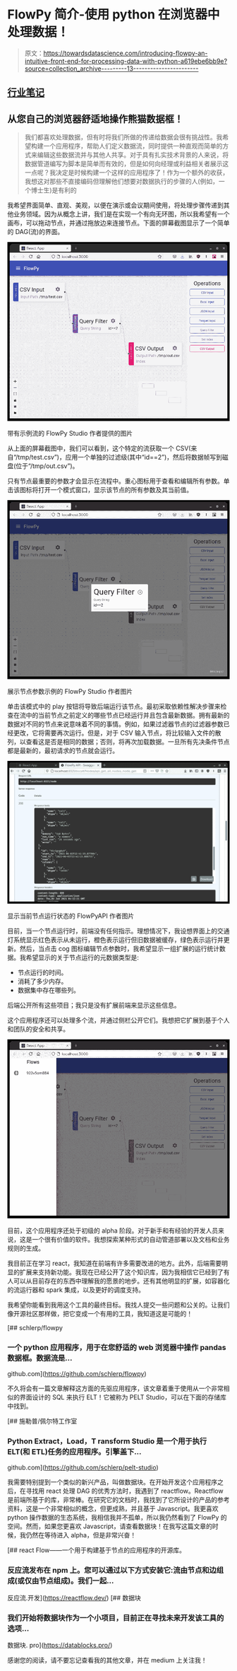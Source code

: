# FlowPy 简介-使用 python 在浏览器中处理数据！

> 原文：<https://towardsdatascience.com/introducing-flowpy-an-intuitive-front-end-for-processing-data-with-python-a619ebe6bb9e?source=collection_archive---------13----------------------->

## [行业笔记](https://towardsdatascience.com/tagged/notes-from-industry)

## 从您自己的浏览器舒适地操作熊猫数据框！

> 我们都喜欢处理数据，但有时将我们所做的传递给数据会很有挑战性。我希望构建一个应用程序，帮助人们定义数据流，同时提供一种直观而简单的方式来编辑这些数据流并与其他人共享。对于具有扎实技术背景的人来说，将数据管道编写为脚本是简单而有效的，但是如何向经理或利益相关者展示这一点呢？我决定是时候构建一个这样的应用程序了！作为一个额外的收获，我想这对那些不直接编码但理解他们想要对数据执行的步骤的人(例如，一个博士生)是有利的

我希望界面简单、直观、美观，以便在演示或会议期间使用，将处理步骤传递到其他业务领域。因为从概念上讲，我们是在实现一个有向无环图，所以我希望有一个画布，可以拖动节点，并通过拖放边来连接节点。下面的屏幕截图显示了一个简单的 DAG(流)的界面。

![](img/030d9455b9ebb482acc5869ee26b22d1.png)

带有示例流的 FlowPy Studio 作者提供的图片

从上面的屏幕截图中，我们可以看到，这个特定的流获取一个 CSV(来自“/tmp/test.csv”)，应用一个单独的过滤级(其中“id==2”)，然后将数据帧写到磁盘(位于“/tmp/out.csv”)。

只有节点最重要的参数才会显示在流程中。重心图标用于查看和编辑所有参数。单击该图标将打开一个模式窗口，显示该节点的所有参数及其当前值。

![](img/ba343207de907e97a7d4ba940ee39000.png)

展示节点参数示例的 FlowPy Studio 作者图片

单击该模式中的 play 按钮将导致后端运行该节点。最初采取依赖性解决步骤来检查在流中的当前节点之前定义的哪些节点已经运行并且包含最新数据。拥有最新的数据对不同的节点来说意味着不同的事情。例如，如果过滤器节点的过滤器参数已经更改，它将需要再次运行。但是，对于 CSV 输入节点，将比较输入文件的散列，以查看这是否是相同的数据；否则，将再次加载数据。一旦所有先决条件节点都是最新的，最初请求的节点就会运行。

![](img/14b2efdc7cfcb766a379bd5813c30375.png)

显示当前节点运行状态的 FlowPyAPI 作者图片

目前，当一个节点运行时，前端没有任何指示。理想情况下，我设想界面上的交通灯系统显示红色表示从未运行，橙色表示运行但旧数据被缓存，绿色表示运行并更新。然后，当点击 cog 图标编辑节点参数时，我希望显示一组扩展的运行统计数据。我希望显示的关于节点运行的元数据类型是:

*   节点运行的时间。
*   消耗了多少内存。
*   数据集中存在哪些列。

后端公开所有这些项目；我只是没有扩展前端来显示这些信息。

这个应用程序还可以处理多个流，并通过侧栏公开它们。我想把它扩展到基于个人和团队的安全和共享。

![](img/af75534e68b2f1f6824e1a186f8dd672.png)

目前，这个应用程序还处于初级的 alpha 阶段。对于新手和有经验的开发人员来说，这是一个很有价值的软件。我想探索某种形式的自动管道部署以及文档和业务规则的生成。

我目前正在学习 react，我知道在前端有许多需要改进的地方。此外，后端需要明显的扩展来支持新功能。我现在已经公开了这个知识库，因为我相信它已经到了有人可以从目前存在的东西中理解我的愿景的地步。还有其他明显的扩展，如容器化的流运行器和 spark 集成，以及更好的调度支持。

我希望你能看到我用这个工具的最终目标。我找人提交一些问题和公关的。让我们像开源社区那样做，把它变成一个有用的工具，我知道这是可能的！

[](https://github.com/schlerp/flowpy) [## schlerp/flowpy

### 一个 python 应用程序，用于在您舒适的 web 浏览器中操作 pandas 数据框。数据流是…

github.com](https://github.com/schlerp/flowpy) 

不久将会有一篇文章解释这方面的先驱应用程序，该文章着重于使用从一个非常相似的界面设计的 SQL 来执行 ELT！它被称为 PELT Studio，可以在下面的存储库中找到。

[](https://github.com/schlerp/pelt-studio) [## 施勒普/佩尔特工作室

### Python Extract，Load，T ransform Studio 是一个用于执行 ELT(和 ETL)任务的应用程序。引擎盖下…

github.com](https://github.com/schlerp/pelt-studio) 

我需要特别提到一个类似的新兴产品，叫做数据块。在开始开发这个应用程序之后，在寻找用 react 处理 DAG 的优秀方法时，我遇到了 reactflow。Reactflow 是前端所基于的库，非常棒。在研究它的文档时，我找到了它所设计的产品的参考资料，这是一个非常相似的概念，但更成熟，并且基于 Javascript。我更喜欢 python 操作数据的生态系统，我相信我并不孤单，所以我仍然看到了 FlowPy 的空间。然而，如果您更喜欢 Javascript，请查看数据块！在我写这篇文章的时候，我仍然在等待进入 alpha，但是非常兴奋！

[](https://reactflow.dev/) [## react Flow——一个用于构建基于节点的应用程序的开源库。

### 反应流发布在 npm 上。您可以通过以下方式安装它:流由节点和边组成(或仅由节点组成)。我们一起…

反应流.开发](https://reactflow.dev/) [](https://datablocks.pro/) [## 数据块

### 我们开始将数据块作为一个小项目，目前正在寻找未来开发该工具的选项…

数据块. pro](https://datablocks.pro/) 

感谢您的阅读，请不要忘记查看我的其他文章，并在 medium 上关注我！